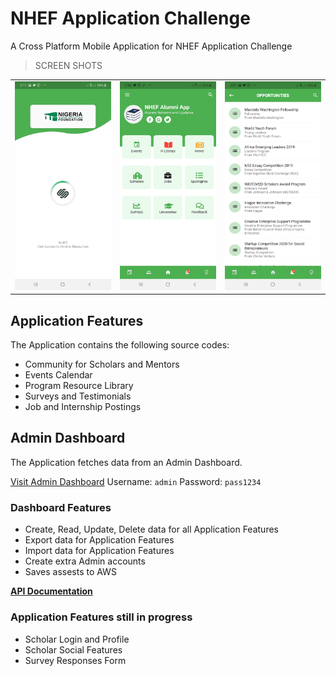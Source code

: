 # NHEF Application Challenge

A Cross Platform Mobile Application for NHEF Application Challenge

>SCREEN SHOTS

<div style="text-align: center"><table><tr>
  <td style="text-align: center">
  <img src="./screenshots/splash.jpg" width="200"/>
</td>
<td style="text-align: center">
<img src="./screenshots/home.jpg" width="200"/>
</td>
  <td style="text-align: center">
<img src="./screenshots/list2.jpg" width="200"/>
</td>
</tr></table></div>


## Application Features

The Application contains the following source codes:

- Community for Scholars and Mentors
- Events Calendar
- Program Resource Library
- Surveys and Testimonials
- Job and Internship Postings


## Admin Dashboard
 
The Application fetches data from an Admin Dashboard.
 
[Visit Admin Dashboard](https://nhef.herokuapp.com)
Username: `admin`
Password: `pass1234`

  ### Dashboard Features
  - Create, Read, Update, Delete data for all Application Features
  - Export data for Application Features
  - Import data for Application Features
  - Create extra Admin accounts
  - Saves assests to AWS

**[API Documentation](https://nhef.herokuapp.com/api/docs/)**


### Application Features still in progress
-  Scholar Login and Profile
-  Scholar Social Features 
-  Survey Responses Form


<style>
img[src*='#left'] {
    float: left;
}
img[src*='#right'] {
    float: right;
}
img[src*='#center'] {
    display: block;
    margin: auto;
}
</style>